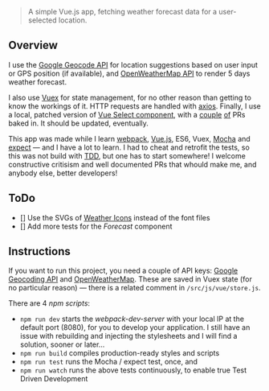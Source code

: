 > A simple Vue.js app, fetching weather forecast data for a user-selected location.

## Overview
I use the [Google Geocode API](https://developers.google.com/maps/documentation/geocoding/start) for location suggestions based on user input or GPS position (if available), and [OpenWeatherMap API](https://openweathermap.org/api) to render 5 days weather forecast.

I also use [Vuex](https://vuex.vuejs.org/en/) for state management, for no other reason than getting to know the workings of it. HTTP requests are handled with [axios](https://github.com/axios/axios). Finally, I use a local, patched version of [Vue Select component](http://sagalbot.github.io/vue-select/), with a [couple](https://github.com/sagalbot/vue-select/pull/512/commits/970d1da3c2fbcefeadb2ee8910cd383c98f56032) [of](https://github.com/sagalbot/vue-select/pull/528/commits/a1193f3c0f3fd75dd03dcd3d93d689af97b7513d) PRs baked in. It should be updated, eventually.

This app was made while I learn [webpack](https://webpack.js.org/), [Vue.js](https://vuejs.org/), ES6, Vuex, [Mocha](https://mochajs.org/) and [expect](https://facebook.github.io/jest/docs/en/expect.html) — and I have a lot to learn. I had to cheat and retrofit the tests, so this was not build with [TDD](https://en.wikipedia.org/wiki/Test-driven_development), but one has to start somewhere! I welcome constructive critisism and well documented PRs that whould make me, and anybody else, better developers!

## ToDo
- [] Use the SVGs of [Weather Icons](https://erikflowers.github.io/weather-icons/) instead of the font files
- [] Add more tests for the _Forecast_ component

## Instructions
If you want to run this project, you need a couple of API keys: [Google Geocoding API](https://developers.google.com/maps/documentation/geocoding/start#get-a-key) and [OpenWeatherMap](https://openweathermap.org/appid). These are saved in Vuex state (for no particular reason) — there is a related comment in `/src/js/vue/store.js`.

There are 4 _npm scripts_:
* `npm run dev` starts the _webpack-dev-server_ with your local IP at the default port (8080), for you to develop your application. I still have an issue with rebuilding and injecting the stylesheets and I will find a solution, sooner or later…
* `npm run build` compiles production-ready styles and scripts
* `npm run test` runs the Mocha / expect test, once, and
* `npm run watch` runs the above tests continuously, to enable true Test Driven Development

